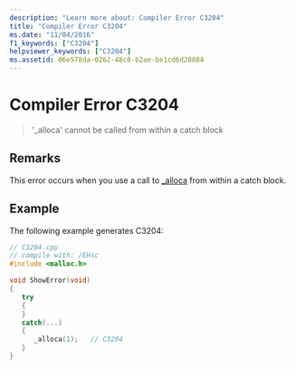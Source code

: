 ```yaml
---
description: "Learn more about: Compiler Error C3204"
title: "Compiler Error C3204"
ms.date: "11/04/2016"
f1_keywords: ["C3204"]
helpviewer_keywords: ["C3204"]
ms.assetid: 06e578da-0262-48c8-b2ae-be1cd6d28884
---
```

# Compiler Error C3204

> '_alloca' cannot be called from within a catch block

## Remarks

This error occurs when you use a call to [_alloca](../../c-runtime-library/reference/alloca.md) from within a catch block.

## Example

The following example generates C3204:

```cpp
// C3204.cpp
// compile with: /EHsc
#include <malloc.h>

void ShowError(void)
{
   try
   {
   }
   catch(...)
   {
      _alloca(1);   // C3204
   }
}
```
